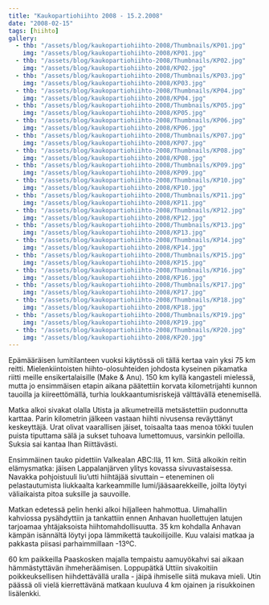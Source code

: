 ```yaml
---
title: "Kaukopartiohiihto 2008 - 15.2.2008"
date: "2008-02-15"
tags: [hiihto]
gallery:
  - thb: "/assets/blog/kaukopartiohiihto-2008/Thumbnails/KP01.jpg"
    img: "/assets/blog/kaukopartiohiihto-2008/KP01.jpg"
  - thb: "/assets/blog/kaukopartiohiihto-2008/Thumbnails/KP02.jpg"
    img: "/assets/blog/kaukopartiohiihto-2008/KP02.jpg"
  - thb: "/assets/blog/kaukopartiohiihto-2008/Thumbnails/KP03.jpg"
    img: "/assets/blog/kaukopartiohiihto-2008/KP03.jpg"
  - thb: "/assets/blog/kaukopartiohiihto-2008/Thumbnails/KP04.jpg"
    img: "/assets/blog/kaukopartiohiihto-2008/KP04.jpg"
  - thb: "/assets/blog/kaukopartiohiihto-2008/Thumbnails/KP05.jpg"
    img: "/assets/blog/kaukopartiohiihto-2008/KP05.jpg"
  - thb: "/assets/blog/kaukopartiohiihto-2008/Thumbnails/KP06.jpg"
    img: "/assets/blog/kaukopartiohiihto-2008/KP06.jpg"
  - thb: "/assets/blog/kaukopartiohiihto-2008/Thumbnails/KP07.jpg"
    img: "/assets/blog/kaukopartiohiihto-2008/KP07.jpg"
  - thb: "/assets/blog/kaukopartiohiihto-2008/Thumbnails/KP08.jpg"
    img: "/assets/blog/kaukopartiohiihto-2008/KP08.jpg"
  - thb: "/assets/blog/kaukopartiohiihto-2008/Thumbnails/KP09.jpg"
    img: "/assets/blog/kaukopartiohiihto-2008/KP09.jpg"
  - thb: "/assets/blog/kaukopartiohiihto-2008/Thumbnails/KP10.jpg"
    img: "/assets/blog/kaukopartiohiihto-2008/KP10.jpg"
  - thb: "/assets/blog/kaukopartiohiihto-2008/Thumbnails/KP11.jpg"
    img: "/assets/blog/kaukopartiohiihto-2008/KP11.jpg"
  - thb: "/assets/blog/kaukopartiohiihto-2008/Thumbnails/KP12.jpg"
    img: "/assets/blog/kaukopartiohiihto-2008/KP12.jpg"
  - thb: "/assets/blog/kaukopartiohiihto-2008/Thumbnails/KP13.jpg"
    img: "/assets/blog/kaukopartiohiihto-2008/KP13.jpg"
  - thb: "/assets/blog/kaukopartiohiihto-2008/Thumbnails/KP14.jpg"
    img: "/assets/blog/kaukopartiohiihto-2008/KP14.jpg"
  - thb: "/assets/blog/kaukopartiohiihto-2008/Thumbnails/KP15.jpg"
    img: "/assets/blog/kaukopartiohiihto-2008/KP15.jpg"
  - thb: "/assets/blog/kaukopartiohiihto-2008/Thumbnails/KP16.jpg"
    img: "/assets/blog/kaukopartiohiihto-2008/KP16.jpg"
  - thb: "/assets/blog/kaukopartiohiihto-2008/Thumbnails/KP17.jpg"
    img: "/assets/blog/kaukopartiohiihto-2008/KP17.jpg"
  - thb: "/assets/blog/kaukopartiohiihto-2008/Thumbnails/KP18.jpg"
    img: "/assets/blog/kaukopartiohiihto-2008/KP18.jpg"
  - thb: "/assets/blog/kaukopartiohiihto-2008/Thumbnails/KP19.jpg"
    img: "/assets/blog/kaukopartiohiihto-2008/KP19.jpg"
  - thb: "/assets/blog/kaukopartiohiihto-2008/Thumbnails/KP20.jpg"
    img: "/assets/blog/kaukopartiohiihto-2008/KP20.jpg"
---
```


Epämääräisen lumitilanteen vuoksi käytössä oli tällä kertaa vain yksi 75
km reitti. Mielenkiintoisten hiihto-olosuhteiden johdosta kyseinen
pikamatka riitti meille ensikertalaisille (Make & Anu). 150 km kyllä
kangasteli mielessä, mutta jo ensimmäisen etapin aikana päätettiin
korvata kilometrijahti kunnon tauoilla ja kiireettömällä, turhia
loukkaantumisriskejä välttävällä etenemisellä.

Matka alkoi sivakat olalla Utista ja alkumetreillä metsästettiin
pudonnutta karttaa. Parin kilometrin jälkeen vastaan hiihti nivusensa
reväyttänyt keskeyttäjä. Urat olivat vaarallisen jäiset, toisaalta taas
menoa tökki tuulen puista tiputtama sälä ja sukset tuhoava lumettomuus,
varsinkin pelloilla. Suksia sai kantaa Ihan Riittävästi.

Ensimmäinen tauko pidettiin Valkealan ABC:llä, 11 km. Siitä alkoikin
reitin elämysmatka: jäisen Lappalanjärven ylitys kovassa
sivuvastaisessa. Navakka pohjoistuuli liu’utti hiihtäjää sivuttain –
eteneminen oli pelastautumista liukkaalta karkeammille
lumi/jääsaarekkeille, joilta löytyi väliaikaista pitoa suksille ja
sauvoille.

Matkan edetessä pelin henki alkoi hiljalleen hahmottua. Uimahallin
kahviossa pysähdyttiin ja tankattiin ennen Anhavan huollettujen latujen
tarjoamaa yhtäjaksoista hiihtomahdollisuutta. 35 km kohdalla Anhavan
kämpän isännältä löytyi jopa lämmikettä taukoilijoille. Kuu valaisi
matkaa ja pakkasta piisasi parhaimmillaan -13ºC.

60 km paikkeilla Paaskosken majalla tempaistu aamuyökahvi sai aikaan
hämmästyttävän ihmeheräämisen. Loppupätkä Uttiin sivakoitiin
poikkeuksellisen hiihdettävällä uralla - jäipä ihmiselle siitä mukava
mieli. Utin päässä oli vielä kierrettävänä matkaan kuuluva 4 km ojainen
ja risukkoinen lisälenkki.
